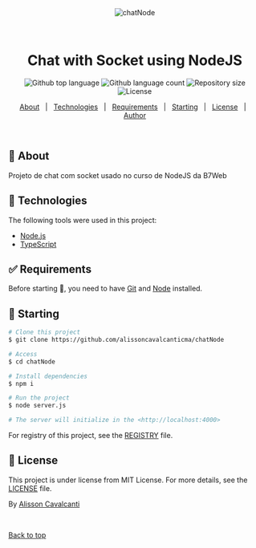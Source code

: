 <div align="center" id="top"> 
  <img src="./.github/app.gif" alt="chatNode" />

  &#xa0;
</div>

<h1 align="center">Chat with Socket using NodeJS</h1>

<p align="center">
  <img alt="Github top language" src="https://img.shields.io/github/languages/top/alissoncavalcanticma/chatNode?color=56BEB8">

  <img alt="Github language count" src="https://img.shields.io/github/languages/count/alissoncavalcanticma/chatNode?color=56BEB8">

  <img alt="Repository size" src="https://img.shields.io/github/repo-size/alissoncavalcanticma/chatNode?color=56BEB8">

  <img alt="License" src="https://img.shields.io/github/license/alissoncavalcanticma/chatNode?color=56BEB8">

</p>

<p align="center">
  <a href="#dart-about">About</a> &#xa0; | &#xa0; 
  <a href="#rocket-technologies">Technologies</a> &#xa0; | &#xa0;
  <a href="#white_check_mark-requirements">Requirements</a> &#xa0; | &#xa0;
  <a href="#checkered_flag-starting">Starting</a> &#xa0; | &#xa0;
  <a href="#memo-license">License</a> &#xa0; | &#xa0;
  <a href="https://github.com/alissoncavalcanticma" target="_blank">Author</a>
</p>

<br>

## :dart: About ##

Projeto de chat com socket usado no curso de NodeJS da B7Web

## :rocket: Technologies ##

The following tools were used in this project:

- [Node.js](https://nodejs.org/en/)
- [TypeScript](https://www.typescriptlang.org/)

## :white_check_mark: Requirements ##

Before starting :checkered_flag:, you need to have [Git](https://git-scm.com) and [Node](https://nodejs.org/en/) installed.

## :checkered_flag: Starting ##

```bash
# Clone this project
$ git clone https://github.com/alissoncavalcanticma/chatNode

# Access
$ cd chatNode

# Install dependencies
$ npm i

# Run the project
$ node server.js

# The server will initialize in the <http://localhost:4000>
```
For registry of this project, see the [REGISTRY](registry.md) file.

## :memo: License ##

This project is under license from MIT License. For more details, see the [LICENSE](LICENSE.md) file.


By <a href="https://github.com/alissoncavalcanticma" target="_blank">Alisson Cavalcanti</a>

&#xa0;

<a href="#top">Back to top</a>
